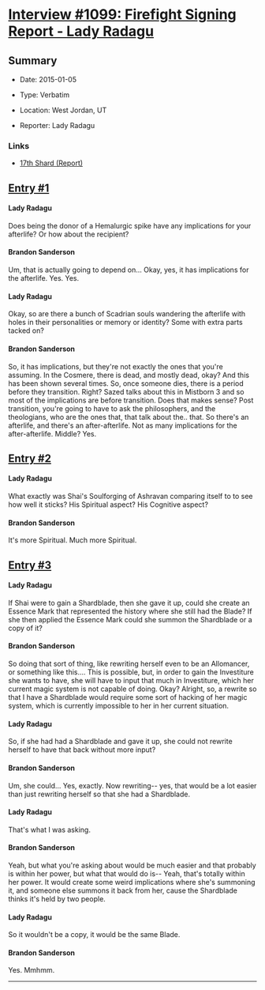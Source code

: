 # [Interview #1099: Firefight Signing Report - Lady Radagu](https://www.theoryland.com/intvmain.php?i=1099)

## Summary

- Date: 2015-01-05

- Type: Verbatim

- Location: West Jordan, UT

- Reporter: Lady Radagu

### Links

- [17th Shard (Report)](http://www.17thshard.com/forum/topic/22247-firefight-tour-slc-1515/page-2#entry212515)


## [Entry #1](https://www.theoryland.com/intvmain.php?i=1099#1)

#### Lady Radagu

Does being the donor of a Hemalurgic spike have any implications for your afterlife? Or how about the recipient?

#### Brandon Sanderson

Um, that is actually going to depend on... Okay, yes, it has implications for the afterlife. Yes. Yes.

#### Lady Radagu

Okay, so are there a bunch of Scadrian souls wandering the afterlife with holes in their personalities or memory or identity? Some with extra parts tacked on?

#### Brandon Sanderson

So, it has implications, but they're not exactly the ones that you're assuming. In the Cosmere, there is dead, and mostly dead, okay? And this has been shown several times. So, once someone dies, there is a period before they transition. Right? Sazed talks about this in Mistborn 3 and so most of the implications are before transition. Does that makes sense? Post transition, you're going to have to ask the philosophers, and the theologians, who are the ones that, that talk about the.. that. So there's an afterlife, and there's an after-afterlife. Not as many implications for the after-afterlife. Middle? Yes.

## [Entry #2](https://www.theoryland.com/intvmain.php?i=1099#2)

#### Lady Radagu

What exactly was Shai's Soulforging of Ashravan comparing itself to to see how well it sticks? His Spiritual aspect? His Cognitive aspect?

#### Brandon Sanderson

It's more Spiritual. Much more Spiritual.

## [Entry #3](https://www.theoryland.com/intvmain.php?i=1099#3)

#### Lady Radagu

If Shai were to gain a Shardblade, then she gave it up, could she create an Essence Mark that represented the history where she still had the Blade? If she then applied the Essence Mark could she summon the Shardblade or a copy of it?

#### Brandon Sanderson

So doing that sort of thing, like rewriting herself even to be an Allomancer, or something like this.... This is possible, but, in order to gain the Investiture she wants to have, she will have to input that much in Investiture, which her current magic system is not capable of doing. Okay? Alright, so, a rewrite so that I have a Shardblade would require some sort of hacking of her magic system, which is currently impossible to her in her current situation.

#### Lady Radagu

So, if she had had a Shardblade and gave it up, she could not rewrite herself to have that back without more input?

#### Brandon Sanderson

Um, she could... Yes, exactly. Now rewriting-- yes, that would be a lot easier than just rewriting herself so that she had a Shardblade.

#### Lady Radagu

That's what I was asking.

#### Brandon Sanderson

Yeah, but what you're asking about would be much easier and that probably is within her power, but what that would do is-- Yeah, that's totally within her power. It would create some weird implications where she's summoning it, and someone else summons it back from her, cause the Shardblade thinks it's held by two people.

#### Lady Radagu

So it wouldn't be a copy, it would be the same Blade.

#### Brandon Sanderson

Yes. Mmhmm.


---

